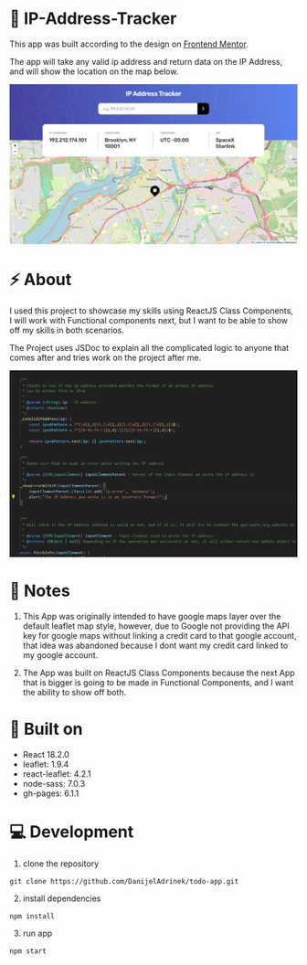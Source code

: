 # 🚀 IP-Address-Tracker

This app was built according to the design on [Frontend Mentor](https://www.frontendmentor.io/challenges/ip-address-tracker-I8-0yYAH0/hub).

The app will take any valid ip address and return data on the IP Address, and will show the location on the map below.

![IP Address Tracker image](./src/assets/images/app-screenshot.png)

# ⚡ About

I used this project to showcase my skills using ReactJS Class Components, I will work with Functional components next, but I want to be able to show off my skills in both scenarios.

The Project uses JSDoc to explain all the complicated logic to anyone that comes after and tries work on the project after me.

![Code Example](./src/assets/images/code-screenshot.png)

# 📒 Notes

1. This App was originally intended to have google maps layer over the default leaflet map style, however, due to Google not providing the API key for google maps without linking a credit card to that google account, that idea was abandoned because I dont want my credit card linked to my google account.

2. The App was built on ReactJS Class Components because the next App that is bigger is going to be made in Functional Components, and I want the ability to show off both.

# 🛑 Built on

- React 18.2.0
- leaflet: 1.9.4
- react-leaflet: 4.2.1
- node-sass: 7.0.3
- gh-pages: 6.1.1

# 💻 Development


1. clone the repository
```
git clone https://github.com/DanijelAdrinek/todo-app.git
```
2. install dependencies
```
npm install
```
3. run app
```
npm start
```